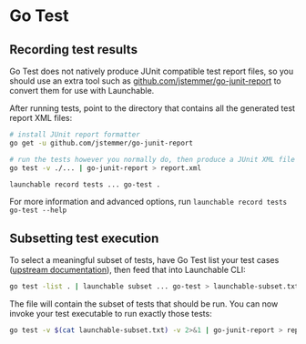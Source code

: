 # Go Test

## Recording test results

Go Test does not natively produce JUnit compatible test report files, so you should use an extra tool such as [github.com/jstemmer/go-junit-report](https://github.com/jstemmer/go-junit-report) to convert them for use with Launchable.

After running tests, point to the directory that contains all the generated test report XML files:

```bash
# install JUnit report formatter
go get -u github.com/jstemmer/go-junit-report

# run the tests however you normally do, then produce a JUnit XML file
go test -v ./... | go-junit-report > report.xml

launchable record tests ... go-test .
```

For more information and advanced options, run `launchable record tests go-test --help`

## Subsetting test execution

To select a meaningful subset of tests, have Go Test list your test cases \([upstream documentation](https://golang.org/cmd/go/#hdr-Testing_flags)\), then feed that into Launchable CLI:

```bash
go test -list . | launchable subset ... go-test > launchable-subset.txt
```

The file will contain the subset of tests that should be run. You can now invoke your test executable to run exactly those tests:

```bash
go test -v $(cat launchable-subset.txt) -v 2>&1 | go-junit-report > report.xml
```

